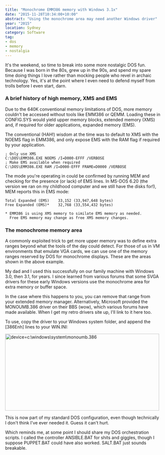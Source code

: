 ```yaml
---
title: "Monochrome EMM386 memory with Windows 3.1x"
date: "2015-11-28T10:34:00+10:00"
abstract: "Using the monochrome area may need another Windows driver"
year: "2015"
location: Sydney
category: Software
tag:
- dos
- memory
- nostalgia
---
```

It's the weekend, so time to break into some more nostalgic DOS fun. Because I was born in the 80s, grew up in the 90s, and spend my spare time doing things I love rather than mocking people who revel in archaic technology. Yes, it's at the point where I even need to defend myself from trolls before I even start, darn.

### A brief history of high memory, XMS and EMS

Due to the 640K conventional memory limitations of DOS, more memory couldn't be accessed without tools like EMM386 or QEMM. Loading these in CONFIG.SYS would yield upper memory blocks, extended memory (XMS) and, if required for older applications, expanded memory (EMS).

The conventional (HAH!) wisdom at the time was to default to XMS with the NOEMS flag in EMM386, and only expose EMS with the RAM flag if required by your application.

    ; Only use XMS
    C:\DOS\EMM386.EXE NOEMS /I=D000-EFFF /VERBOSE
    ; Make EMS available when required
    C:\DOS\EMM386.EXE RAM /I=D000-EFFF FRAME=D0000 /VERBOSE 

The mode you're operating in could be confirmed by running MEM and checking for the presence (or lack) of EMS lines. In MS-DOS 6.20 (the version we ran on my childhood computer and we still have the disks for!), MEM reports this in EMS mode:

    Total Expanded (EMS)    33,152 (33,947,648 bytes)
    Free Expanded (EMS)*    32,768 (33,554,432 bytes)

    * EMM386 is using XMS memory to similate EMS memory as needed.
      Free EMS memory may change as free XMS memory changes.

### The monochrome memory area

A commonly exploited trick to get more upper memory was to define extra ranges beyond what the tools of the day could detect. For those of us in VM environments that emulate VGA cards, we can use one of the memory ranges reserved by DOS for monochrome displays. These are the areas shown  in the above example.

My dad and I used this successfully on our family machine with Windows 3.0, then 3.1, for years. I since learned from various forums that some SVGA drivers for these early Windows versions use the monochrome area for extra memory or buffer space.

In the case where this happens to you, you can remove that range from your extended memory manager. Alternatively, Microsoft provided the MONOUMB.386 driver on their BBS (wow), which various forums have made available. When I get my retro drivers site up, I'll link to it here too.

To use, copy the driver to your Windows system folder, and append the [386Enh] lines to your WIN.INI:

<p><img src="https://rubenerd.com/files/2015/screenie.winini.monoumb.png" alt="device=c:\windows\system\monoumb.386" style="width:500px; height:250px;" /></p>

This is now part of my standard DOS configuration, even though technically I don't think I've ever needed it. Guess it can't hurt.

Which reminds me, at some point I should share my DOS orchestration scripts. I called the controller ANSIBLE.BAT for shits and giggles, though I suppose PUPPET.BAT could have also worked. SALT.BAT just sounds breakable.

